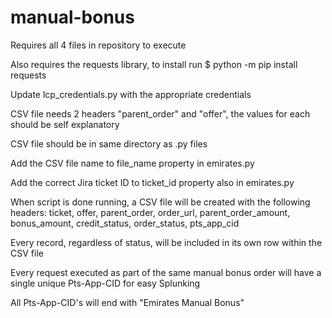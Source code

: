 # manual-bonus
Requires all 4 files in repository to execute

Also requires the requests library, to install run $ python -m pip install requests

Update lcp_credentials.py with the appropriate credentials

CSV file needs 2 headers "parent_order" and "offer", the values for each should be self explanatory

CSV file should be in same directory as .py files

Add the CSV file name to file_name property in emirates.py

Add the correct Jira ticket ID to ticket_id property also in emirates.py

When script is done running, a CSV file will be created with the following headers: ticket, offer, parent_order, order_url, parent_order_amount, bonus_amount, credit_status, order_status, pts_app_cid

Every record, regardless of status, will be included in its own row within the CSV file

Every request executed as part of the same manual bonus order will have a single unique Pts-App-CID for easy Splunking

All Pts-App-CID's will end with "Emirates Manual Bonus"





